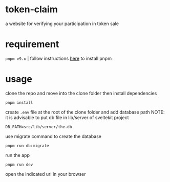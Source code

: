 # token-claim

a website for verifying your participation in token sale

# requirement
`pnpm v9.x` | follow instructions [here](https://pnpm.io/installation) to install pnpm

# usage

clone the repo and move into the clone folder then install dependencies

```
pnpm install
```

create `.env` file at the root of the clone folder and add database path
NOTE: it is advisable to put db file in lib/server of sveltekit project
```
DB_PATH=src/lib/server/the.db
```

use migrate command to create the database

```
pnpm run db:migrate
```

run the app

```
pnpm run dev
```

open the indicated url in your browser

